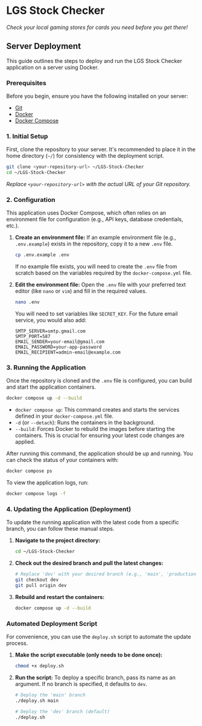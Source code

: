 # LGS Stock Checker

*Check your local gaming stores for cards you need before you get there!*

## Server Deployment

This guide outlines the steps to deploy and run the LGS Stock Checker application on a server using Docker.

### Prerequisites

Before you begin, ensure you have the following installed on your server:

*   [Git](https://git-scm.com/)
*   [Docker](https://docs.docker.com/engine/install/)
*   [Docker Compose](https://docs.docker.com/compose/install/)

### 1. Initial Setup

First, clone the repository to your server. It's recommended to place it in the home directory (`~/`) for consistency with the deployment script.

```bash
git clone <your-repository-url> ~/LGS-Stock-Checker
cd ~/LGS-Stock-Checker
```
*Replace `<your-repository-url>` with the actual URL of your Git repository.*

### 2. Configuration

This application uses Docker Compose, which often relies on an environment file for configuration (e.g., API keys, database credentials, etc.).

1.  **Create an environment file:**
    If an example environment file (e.g., `.env.example`) exists in the repository, copy it to a new `.env` file.
    ```bash
    cp .env.example .env
    ```
    If no example file exists, you will need to create the `.env` file from scratch based on the variables required by the `docker-compose.yml` file.

2.  **Edit the environment file:**
    Open the `.env` file with your preferred text editor (like `nano` or `vim`) and fill in the required values.
    ```bash
    nano .env
    ```
    You will need to set variables like `SECRET_KEY`. For the future email service, you would also add:
    ```
    SMTP_SERVER=smtp.gmail.com
    SMTP_PORT=587
    EMAIL_SENDER=your-email@gmail.com
    EMAIL_PASSWORD=your-app-password
    EMAIL_RECIPIENT=admin-email@example.com
    ```

### 3. Running the Application

Once the repository is cloned and the `.env` file is configured, you can build and start the application containers.

```bash
docker compose up -d --build
```

*   `docker compose up`: This command creates and starts the services defined in your `docker-compose.yml` file.
*   `-d` (or `--detach`): Runs the containers in the background.
*   `--build`: Forces Docker to rebuild the images before starting the containers. This is crucial for ensuring your latest code changes are applied.

After running this command, the application should be up and running. You can check the status of your containers with:

```bash
docker compose ps
```

To view the application logs, run:

```bash
docker compose logs -f
```

### 4. Updating the Application (Deployment)

To update the running application with the latest code from a specific branch, you can follow these manual steps.

1.  **Navigate to the project directory:**
    ```bash
    cd ~/LGS-Stock-Checker
    ```

2.  **Check out the desired branch and pull the latest changes:**
    ```bash
    # Replace 'dev' with your desired branch (e.g., 'main', 'production')
    git checkout dev
    git pull origin dev
    ```

3.  **Rebuild and restart the containers:**
    ```bash
    docker compose up -d --build
    ```

### Automated Deployment Script

For convenience, you can use the `deploy.sh` script to automate the update process.

1.  **Make the script executable (only needs to be done once):**
    ```bash
    chmod +x deploy.sh
    ```

2.  **Run the script:**
    To deploy a specific branch, pass its name as an argument. If no branch is specified, it defaults to `dev`.
    ```bash
    # Deploy the 'main' branch
    ./deploy.sh main

    # Deploy the 'dev' branch (default)
    ./deploy.sh
    ```
